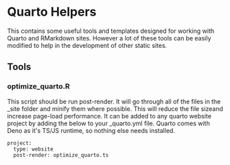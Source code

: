 # Quarto Helpers
This contains some useful tools and templates designed for working with Quarto and RMarkdown sites. However a lot of these tools can be easily modified to help in the development of other static sites.

## Tools
### optimize_quarto.R
This script should be run post-render. It will go through all of the files in the _site folder and minify them where possible. This will reduce the file sizeand increase page-load performance. It can be added to any quarto website project by adding the below to your _quarto.yml file. Quarto comes with Deno as it's TS/JS runtime, so nothing else needs installed.
```
project:
  type: website
  post-render: optimize_quarto.ts
```
